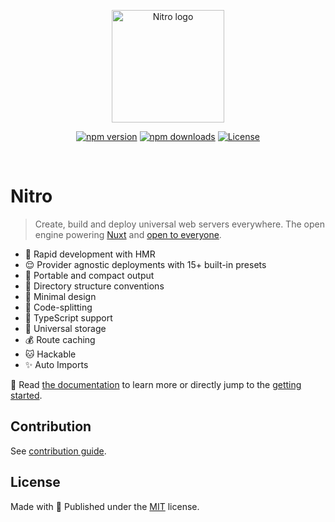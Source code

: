 <p align="center">
  <a href="https://nitro.unjs.io" target="_blank" rel="noopener noreferrer">
    <img width="180" src="./docs/public/nitro.svg" alt="Nitro logo">
  </a>
</p>
<p align="center">
  <a href="https://npmjs.com/package/nitropack"><img src="https://img.shields.io/npm/v/nitropack?style=flat&colorA=18181B&colorB=d8c449" alt="npm version"></a>
  <a href="https://npmjs.com/package/nitropack"><img src="https://img.shields.io/npm/dm/nitropack?style=flat&colorA=18181B&colorB=d8c449" alt="npm downloads"></a>
  <a href="https://github.com/unjs/nitro/blob/main/LICENSE"><img src="https://img.shields.io/github/license/unjs/nitro.svg?style=flat&colorA=18181B&colorB=d8c449" alt="License"></a>
</p>
<br/>

# Nitro

> Create, build and deploy universal web servers everywhere.
> The open engine powering [Nuxt](https://nuxt.com) and [open to everyone](https://github.com/unjs/nitro/discussions/1015).

- 🐇 Rapid development with HMR
- 😌 Provider agnostic deployments with 15+ built-in presets
- 💼 Portable and compact output
- 📁 Directory structure conventions
- 🤏 Minimal design
- 🚀 Code-splitting
- 👕 TypeScript support
- 💾 Universal storage
- 💰 Route caching
- 🐱 Hackable
- ✨ Auto Imports

📖 Read [the documentation](https://nitro.unjs.io) to learn more or directly jump to the [getting started](https://nitro.unjs.io/guide/getting-started).

## Contribution

See [contribution guide](https://nitro.unjs.io/guide/community/contributing).

## License

Made with 💛 Published under the [MIT](LICENSE) license.
